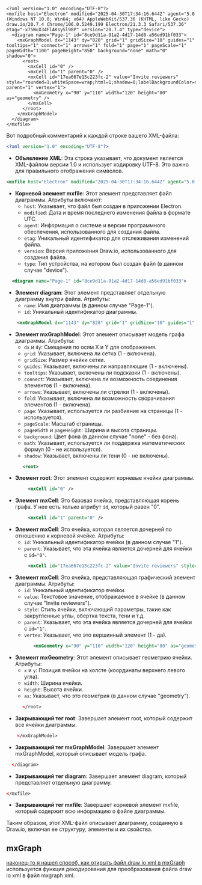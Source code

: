 ```
<?xml version="1.0" encoding="UTF-8"?>
<mxfile host="Electron" modified="2025-04-30T17:34:16.644Z" agent="5.0 (Windows NT 10.0; Win64; x64) AppleWebKit/537.36 (KHTML, like Gecko) draw.io/20.7.4 Chrome/106.0.5249.199 Electron/21.3.3 Safari/537.36" etag="-x75WuX34FlAKsySl98P" version="20.7.4" type="device">
  <diagram name="Page-1" id="8ce9d11a-91a2-4d17-14d8-a56ed91bf033">
    <mxGraphModel dx="1143" dy="828" grid="1" gridSize="10" guides="1" tooltips="1" connect="1" arrows="1" fold="1" page="1" pageScale="1" pageWidth="1100" pageHeight="850" background="none" math="0" shadow="0">
      <root>
        <mxCell id="0" />
        <mxCell id="1" parent="0" />
        <mxCell id="17ea667e15c223fc-2" value="Invite reviewers" style="rounded=1;whiteSpace=wrap;html=1;shadow=0;labelBackgroundColor=none;strokeWidth=1;fontFamily=Verdana;fontSize=12;align=center;" parent="1" vertex="1">
          <mxGeometry x="90" y="110" width="120" height="80" as="geometry" />
        </mxCell>
      </root>
    </mxGraphModel>
  </diagram>
</mxfile>
```

Вот подробный комментарий к каждой строке вашего XML-файла:

```xml
<?xml version="1.0" encoding="UTF-8"?>
```
- **Объявление XML**: Эта строка указывает, что документ является XML-файлом версии 1.0 и использует кодировку UTF-8. Это важно для правильного отображения символов.

```xml
<mxfile host="Electron" modified="2025-04-30T17:34:16.644Z" agent="5.0 (Windows NT 10.0; Win64; x64) AppleWebKit/537.36 (KHTML, like Gecko) draw.io/20.7.4 Chrome/106.0.5249.199 Electron/21.3.3 Safari/537.36" etag="-x75WuX34FlAKsySl98P" version="20.7.4" type="device">
```
- **Корневой элемент mxfile**: Этот элемент представляет файл диаграммы. Атрибуты включают:
  - `host`: Указывает, что файл был создан в приложении Electron.
  - `modified`: Дата и время последнего изменения файла в формате UTC.
  - `agent`: Информация о системе и версии программного обеспечения, использованного для создания файла.
  - `etag`: Уникальный идентификатор для отслеживания изменений файла.
  - `version`: Версия приложения Draw.io, использованного для создания файла.
  - `type`: Тип устройства, на котором был создан файл (в данном случае "device").

```xml
  <diagram name="Page-1" id="8ce9d11a-91a2-4d17-14d8-a56ed91bf033">
```
- **Элемент diagram**: Этот элемент представляет отдельную диаграмму внутри файла. Атрибуты:
  - `name`: Имя диаграммы (в данном случае "Page-1").
  - `id`: Уникальный идентификатор диаграммы.

```xml
    <mxGraphModel dx="1143" dy="828" grid="1" gridSize="10" guides="1" tooltips="1" connect="1" arrows="1" fold="1" page="1" pageScale="1" pageWidth="1100" pageHeight="850" background="none" math="0" shadow="0">
```
- **Элемент mxGraphModel**: Этот элемент описывает модель графа диаграммы. Атрибуты:
  - `dx` и `dy`: Смещения по осям X и Y для отображения.
  - `grid`: Указывает, включена ли сетка (1 - включена).
  - `gridSize`: Размер ячейки сетки.
  - `guides`: Указывает, включены ли направляющие (1 - включены).
  - `tooltips`: Указывает, включены ли подсказки (1 - включены).
  - `connect`: Указывает, включена ли возможность соединения элементов (1 - включена).
  - `arrows`: Указывает, включены ли стрелки (1 - включены).
  - `fold`: Указывает, включена ли возможность сворачивания элементов (1 - включена).
  - `page`: Указывает, используется ли разбиение на страницы (1 - используется).
  - `pageScale`: Масштаб страницы.
  - `pageWidth` и `pageHeight`: Ширина и высота страницы.
  - `background`: Цвет фона (в данном случае "none" - без фона).
  - `math`: Указывает, используется ли поддержка математических формул (0 - не используется).
  - `shadow`: Указывает, включены ли тени (0 - не включены).

```xml
      <root>
```
- **Элемент root**: Этот элемент содержит корневые ячейки диаграммы.

```xml
        <mxCell id="0" />
```
- **Элемент mxCell**: Это базовая ячейка, представляющая корень графа. У нее есть только атрибут `id`, который равен "0".

```xml
        <mxCell id="1" parent="0" />
```
- **Элемент mxCell**: Это ячейка, которая является дочерней по отношению к корневой ячейке. Атрибуты:
  - `id`: Уникальный идентификатор ячейки (в данном случае "1").
  - `parent`: Указывает, что эта ячейка является дочерней для ячейки с `id="0"`.

```xml
        <mxCell id="17ea667e15c223fc-2" value="Invite reviewers" style="rounded=1;whiteSpace=wrap;html=1;shadow=0;labelBackgroundColor=none;strokeWidth=1;fontFamily=Verdana;fontSize=12;align=center;" parent="1" vertex="1">
```
- **Элемент mxCell**: Это ячейка, представляющая графический элемент диаграммы. Атрибуты:
  - `id`: Уникальный идентификатор ячейки.
  - `value`: Текстовое значение, отображаемое в ячейке (в данном случае "Invite reviewers").
  - `style`: Стиль ячейки, включающий параметры, такие как закругленные углы, обертка текста, тени и т.д.
  - `parent`: Указывает, что эта ячейка является дочерней для ячейки с `id="1"`.
  - `vertex`: Указывает, что это вершинный элемент (1 - да).

```xml
          <mxGeometry x="90" y="110" width="120" height="80" as="geometry" />
```
- **Элемент mxGeometry**: Этот элемент описывает геометрию ячейки. Атрибуты:
  - `x` и `y`: Позиция ячейки на холсте (координаты верхнего левого угла).
  - `width`: Ширина ячейки.
  - `height`: Высота ячейки.
  - `as`: Указывает, что это геометрия (в данном случае "geometry").

```xml
      </root>
```
- **Закрывающий тег root**: Завершает элемент root, который содержит все ячейки диаграммы.

```xml
    </mxGraphModel>
```
- **Закрывающий тег mxGraphModel**: Завершает элемент mxGraphModel, который описывает модель графа.

```xml
  </diagram>
```
- **Закрывающий тег diagram**: Завершает элемент diagram, который представляет отдельную диаграмму.

```xml
</mxfile>
```
- **Закрывающий тег mxfile**: Завершает корневой элемент mxfile, который содержит всю информацию о файле диаграммы.

Таким образом, этот XML-файл описывает диаграмму, созданную в Draw.io, включая ее структуру, элементы и их свойства.

## mxGraph
[наконец-то я нашел способ, как открыть файл draw io xml в mxGraph](https://stackoverflow.com/questions/49376973/open-drawio-file-in-mxgraph-editor)
используется функция декодирования для преобразования файла draw io xml в файл mxgraph xml. 

